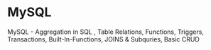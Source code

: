 # MySQL
MySQL - Aggregation in SQL , 
Table Relations, 
Functions, Triggers, 
Transactions, 
Built-In-Functions, 
JOINS &amp; Subquries,
Basic CRUD
